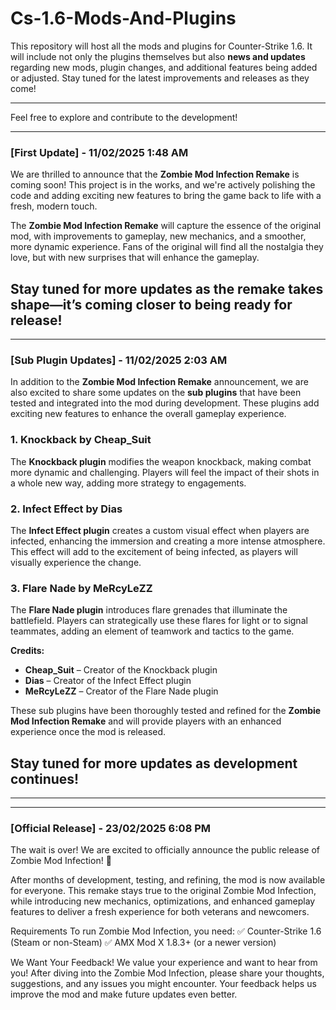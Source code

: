 # **Cs-1.6-Mods-And-Plugins**

This repository will host all the mods and plugins for Counter-Strike 1.6. It will include not only the plugins themselves but also **news and updates** regarding new mods, plugin changes, and additional features being added or adjusted. Stay tuned for the latest improvements and releases as they come!

---

Feel free to explore and contribute to the development!

-------------------------------------------------------------------------
### [First Update] - 11/02/2025 1:48 AM

We are thrilled to announce that the **Zombie Mod Infection Remake** is coming soon! This project is in the works, and we're actively polishing the code and adding exciting new features to bring the game back to life with a fresh, modern touch.

The **Zombie Mod Infection Remake** will capture the essence of the original mod, with improvements to gameplay, new mechanics, and a smoother, more dynamic experience. Fans of the original will find all the nostalgia they love, but with new surprises that will enhance the gameplay.

Stay tuned for more updates as the remake takes shape—it’s coming closer to being ready for release!
---
-------------------------------------------------------------------------
### [Sub Plugin Updates] - 11/02/2025 2:03 AM

In addition to the **Zombie Mod Infection Remake** announcement, we are also excited to share some updates on the **sub plugins** that have been tested and integrated into the mod during development. These plugins add exciting new features to enhance the overall gameplay experience.

### **1. Knockback by Cheap_Suit**
The **Knockback plugin** modifies the weapon knockback, making combat more dynamic and challenging. Players will feel the impact of their shots in a whole new way, adding more strategy to engagements.

### **2. Infect Effect by Dias**
The **Infect Effect plugin** creates a custom visual effect when players are infected, enhancing the immersion and creating a more intense atmosphere. This effect will add to the excitement of being infected, as players will visually experience the change.

### **3. Flare Nade by MeRcyLeZZ**
The **Flare Nade plugin** introduces flare grenades that illuminate the battlefield. Players can strategically use these flares for light or to signal teammates, adding an element of teamwork and tactics to the game.

**Credits:**  
- **Cheap_Suit** – Creator of the Knockback plugin  
- **Dias** – Creator of the Infect Effect plugin  
- **MeRcyLeZZ** – Creator of the Flare Nade plugin

These sub plugins have been thoroughly tested and refined for the **Zombie Mod Infection Remake** and will provide players with an enhanced experience once the mod is released.

Stay tuned for more updates as development continues!
---
-------------------------------------------------------------------------
---
### [Official Release] - 23/02/2025 6:08 PM

The wait is over! We are excited to officially announce the public release of Zombie Mod Infection! 🎉

After months of development, testing, and refining, the mod is now available for everyone. This remake stays true to the original Zombie Mod Infection, while introducing new mechanics, optimizations, and enhanced gameplay features to deliver a fresh experience for both veterans and newcomers.

Requirements
To run Zombie Mod Infection, you need:
✅ Counter-Strike 1.6 (Steam or non-Steam)
✅ AMX Mod X 1.8.3+ (or a newer version)

We Want Your Feedback!
We value your experience and want to hear from you! After diving into the Zombie Mod Infection, please share your thoughts, suggestions, and any issues you might encounter. Your feedback helps us improve the mod and make future updates even better.
